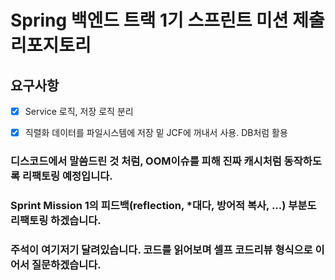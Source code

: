 # Spring 백엔드 트랙 1기 스프린트 미션 제출 리포지토리

## 요구사항

- [x] Service 로직, 저장 로직 분리
- [x] 직렬화 데이터를 파일시스템에 저장 밑 JCF에 꺼내서 사용. DB처럼 활용  


### 디스코드에서 말씀드린 것 처럼, OOM이슈를 피해 진짜 캐시처럼 동작하도록 리팩토링 예정입니다.
### Sprint Mission 1의 피드백(reflection, *대다, 방어적 복사, ...) 부분도 리팩토링 하겠습니다.

### 주석이 여기저기 달려있습니다. 코드를 읽어보며 셀프 코드리뷰 형식으로 이어서 질문하겠습니다.

